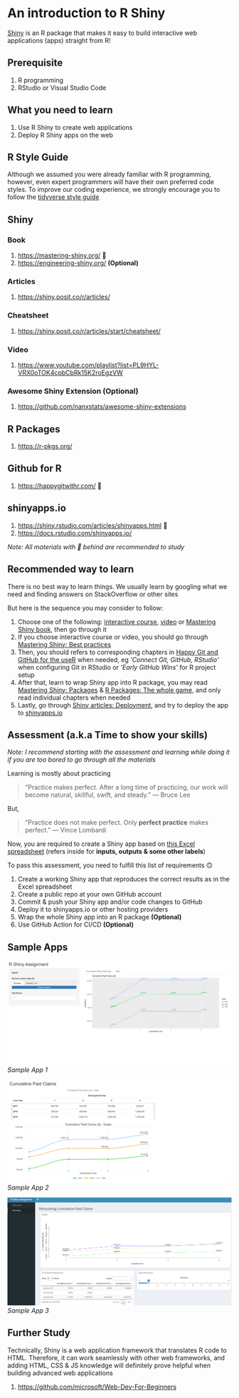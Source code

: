 # An introduction to R Shiny

[Shiny](https://shiny.posit.co/) is an R package that makes it easy to build interactive web applications (apps) straight from R!

## Prerequisite

1. R programming
2. RStudio or Visual Studio Code

## What you need to learn

1. Use R Shiny to create web applications
2. Deploy R Shiny apps on the web

## R Style Guide

Although we assumed you were already familiar with R programming, however, even expert programmers will have their own preferred code styles. To improve our coding experience, we strongly encourage you to follow the [tidyverse style guide](https://style.tidyverse.org/index.html)

## Shiny

### Book

1. https://mastering-shiny.org/ 🌟
2. https://engineering-shiny.org/ **(Optional)**

### Articles

1. https://shiny.posit.co/r/articles/

### Cheatsheet

1. https://shiny.posit.co/r/articles/start/cheatsheet/

### Video

1. https://www.youtube.com/playlist?list=PL9HYL-VRX0oTOK4cpbCbRk15K2roEgzVW

### Awesome Shiny Extension (Optional)

1. https://github.com/nanxstats/awesome-shiny-extensions

## R Packages

1. https://r-pkgs.org/

## Github for R

1. https://happygitwithr.com/ 🌟

## shinyapps.io

1. https://shiny.rstudio.com/articles/shinyapps.html 🌟
2. https://docs.rstudio.com/shinyapps.io/

*Note: All materials with 🌟 behind are recommended to study*

## Recommended way to learn

There is no best way to learn things. We usually learn by googling what we need and finding answers on StackOverflow or other sites

But here is the sequence you may consider to follow:

1. Choose one of the following: [interactive course](https://rstudio-education.github.io/shiny-course/), [video](https://shiny.rstudio.com/tutorial/) or [Mastering Shiny book](https://mastering-shiny.org/), then go through it
2. If you choose interactive course or video, you should go through [Mastering Shiny: Best practices](https://mastering-shiny.org/scaling-intro.html)
3. Then, you should refers to corresponding chapters in [Happy Git and GitHub for the useR](https://happygitwithr.com/) when needed, eg *'Connect Git, GitHub, RStudio'* when configuring Git in RStudio or *'Early GitHub Wins'* for R project setup
4. After that, learn to wrap Shiny app into R package, you may read [Mastering Shiny: Packages](https://mastering-shiny.org/scaling-packaging.html) & [R Packages: The whole game](https://r-pkgs.org/whole-game.html), and only read individual chapters when needed
5. Lastly, go through [Shiny articles: Deployment](https://shiny.rstudio.com/articles/shinyapps.html), and try to deploy the app to [shinyapps.io](https://www.shinyapps.io/) 

## Assessment (a.k.a Time to show your skills)

*Note: I recommend starting with the assessment and learning while doing it if you are too bored to go through all the materials*

Learning is mostly about practicing

> “Practice makes perfect. After a long time of practicing, our work will become natural, skillful, swift, and steady.” ― Bruce Lee

But,

> “Practice does not make perfect. Only **perfect practice** makes perfect.” ― Vince Lombardi

Now, you are required to create a Shiny app based on [this Excel spreadsheet](https://github.com/n-actuarial/r-shiny-intro/blob/main/R%20Shiny%20Assignment.xlsx) (refers inside for **inputs, outputs & some other labels**)

To pass this assessment, you need to fulfill this list of requirements :upside_down_face:

1. Create a working Shiny app that reproduces the correct results as in the Excel spreadsheet
2. Create a public repo at your own GitHub account
3. Commit & push your Shiny app and/or code changes to GitHub
4. Deploy it to shinyapps.io or other hosting providers
5. Wrap the whole Shiny app into an R package **(Optional)**
6. Use GitHub Action for CI/CD **(Optional)**

## Sample Apps

![Sample App 1](sample-app-1.png)
*Sample App 1*

![Sample App 2](sample-app-2.png)
*Sample App 2*

![Sample App 3](sample-app-3.png)
*Sample App 3*

## Further Study

Technically, Shiny is a web application framework that translates R code to HTML. Therefore, it can work seamlessly with other web frameworks, and adding HTML, CSS & JS knowledge will definitely prove helpful when building advanced web applications

1. https://github.com/microsoft/Web-Dev-For-Beginners
